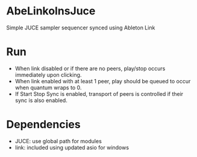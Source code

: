 # AbeLinkolnsJuce
Simple JUCE sampler sequencer synced using Ableton Link

# Run
- When link disabled or if there are no peers, play/stop occurs immediately upon clicking.
- When link enabled with at least 1 peer, play should be queued to occur when quantum wraps to 0.
- If Start Stop Sync is enabled, transport of peers is controlled if their sync is also enabled.

# Dependencies
- JUCE: use global path for modules
- link: included using updated asio for windows
